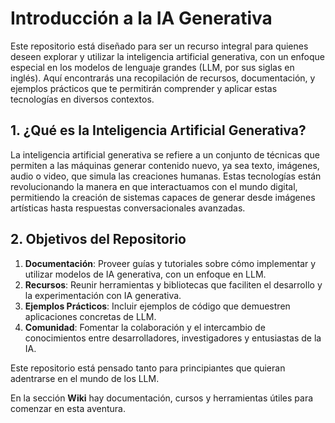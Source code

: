 # Introducción a la IA Generativa

Este repositorio está diseñado para ser un recurso integral para quienes deseen explorar y utilizar la inteligencia artificial generativa, con un enfoque especial en los modelos de lenguaje grandes (LLM, por sus siglas en inglés). Aquí encontrarás una recopilación de recursos, documentación, y ejemplos prácticos que te permitirán comprender y aplicar estas tecnologías en diversos contextos.

## 1. ¿Qué es la Inteligencia Artificial Generativa?

La inteligencia artificial generativa se refiere a un conjunto de técnicas que permiten a las máquinas generar contenido nuevo, ya sea texto, imágenes, audio o video, que simula las creaciones humanas. Estas tecnologías están revolucionando la manera en que interactuamos con el mundo digital, permitiendo la creación de sistemas capaces de generar desde imágenes artísticas hasta respuestas conversacionales avanzadas.

## 2. Objetivos del Repositorio

1. **Documentación**: Proveer guías y tutoriales  sobre cómo implementar y utilizar modelos de IA generativa, con un enfoque en LLM.
2. **Recursos**: Reunir herramientas y bibliotecas que faciliten el desarrollo y la experimentación con IA generativa.
3. **Ejemplos Prácticos**: Incluir ejemplos de código que demuestren aplicaciones concretas de LLM.
4. **Comunidad**: Fomentar la colaboración y el intercambio de conocimientos entre desarrolladores, investigadores y entusiastas de la IA.

Este repositorio está pensado tanto para principiantes que quieran adentrarse en el mundo de los LLM.

En la sección **Wiki** hay documentación, cursos y herramientas útiles para comenzar en esta aventura.
